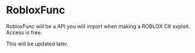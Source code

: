 # RobloxFunc

RobloxFunc will be a API you will import when making a ROBLOX C# exploit.
Access is free.

This will be updated later.
